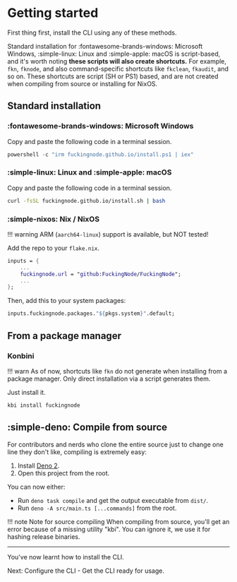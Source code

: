 # Getting started

First thing first, install the CLI using any of these methods.

Standard installation for :fontawesome-brands-windows: Microsoft Windows, :simple-linux: Linux and :simple-apple: macOS is script-based, and it's worth noting **these scripts will also create shortcuts.** For example, `fkn`, `fknode`, and also command-specific shortcuts like `fkclean`, `fkaudit`, and so on. These shortcuts are script (SH or PS1) based, and are not created when compiling from source or installing for NixOS.

## Standard installation

### :fontawesome-brands-windows: Microsoft Windows

Copy and paste the following code in a terminal session.

```powershell
powershell -c "irm fuckingnode.github.io/install.ps1 | iex"
```

### :simple-linux: Linux and :simple-apple: macOS

Copy and paste the following code in a terminal session.

```bash
curl -fsSL fuckingnode.github.io/install.sh | bash
```

### :simple-nixos: Nix / NixOS

!!! warning
    ARM (`aarch64-linux`) support is available, but NOT tested!

Add the repo to your `flake.nix`.

```nix
inputs = {
    ...
    fuckingnode.url = "github:FuckingNode/FuckingNode";
    ...
};
```

Then, add this to your system packages:

```nix
inputs.fuckingnode.packages."${pkgs.system}".default;
```

## From a package manager

### Konbini

!!! warn
    As of now, shortcuts like `fkn` do not generate when installing from a package manager. Only direct installation via a script generates them.

Just install it.

```sh
kbi install fuckingnode
```

## :simple-deno: Compile from source

For contributors and nerds who clone the entire source just to change one line they don't like, compiling is extremely easy:

1. Install [Deno 2](https://docs.deno.com/runtime/).
2. Open this project from the root.

You can now either:

- Run `deno task compile` and get the output executable from `dist/`.
- Run `deno -A src/main.ts [...commands]` from the root.

!!! note Note for source compiling
    When compiling from source, you'll get an error because of a missing utility "kbi". You can ignore it, we use it for hashing release binaries.

---

You've now learnt how to install the CLI.

Next: Configure the CLI - Get the CLI ready for usage.
